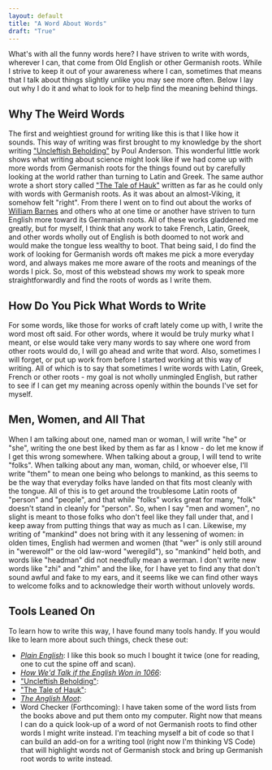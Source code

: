 ```yaml
---
layout: default
title: "A Word About Words"
draft: "True"
---
```


What's with all the funny words here? I have striven to write with words, wherever I can, that come from Old English or other Germanish roots. While I strive to keep it out of your awareness where I can, sometimes that means that I talk about things slightly unlike you may see more often. Below I lay out why I do it and what to look for to help find the meaning behind things.

## Why The Weird Words

The first and weightiest ground for writing like this is that I like how it sounds. This way of writing was first brought to my knowledge by the short writing ["Uncleftish Beholding"](https://warwick.ac.uk/fac/cross_fac/complexity/people/students/dtc/students2011/maitland/fun/) by Poul Anderson. This wonderful little work shows what writing about science might look like if we had come up with more words from Germanish roots for the things found out by carefully looking at the world rather than turning to Latin and Greek. The same author wrote a short story called ["The Tale of Hauk"](https://amzn.to/2Kr16Dg) written as far as he could only with words with Germanish roots. As it was about an almost-Viking, it somehow felt "right". From there I went on to find out about the works of [William Barnes](https://en.wikipedia.org/wiki/William_Barnes) and others who at one time or another have striven to turn English more toward its Germanish roots. All of these works gladdened me greatly, but for myself, I think that any work to take French, Latin, Greek, and other words wholly out of English is both doomed to not work and would make the tongue less wealthy to boot. That being said, I do find the work of looking for Germanish words oft makes me pick a more everyday word, and always makes me more aware of the roots and meanings of the words I pick. So, most of this webstead shows my work to speak more straightforwardly and find the roots of words as I write them.

## How Do You Pick What Words to Write

 For some words, like those for works of craft lately come up with, I write the word most oft said. For other words, where it would be truly murky what I meant, or else would take very many words to say where one word from other roots would do, I will go ahead and write that word. Also, sometimes I will forget, or put up work from before I started working at this way of writing. All of which is to say that sometimes I write words with Latin, Greek, French or other roots - my goal is not wholly unmingled English, but rather to see if I can get my meaning across openly within the bounds I've set for myself.  

## Men, Women, and All That

When I am talking about one, named man or woman, I will write "he" or "she", writing the one best liked by them as far as I know - do let me know if I get this wrong somewhere. When talking about a group, I will tend to write "folks". When talking about any man, woman, child, or whoever else, I'll write "them" to mean one being who belongs to mankind, as this seems to be the way that everyday folks have landed on that fits most cleanly with the tongue. All of this is to get around the troublesome Latin roots of "person" and "people", and that while "folks" works great for many, "folk" doesn't stand in cleanly for "person". So, when I say "men and women", no slight is meant to those folks who don't feel like they fall under that, and I keep away from putting things that way as much as I can. Likewise, my writing of "mankind" does not bring with it any lessening of women: in olden times, English had wermen and women (that "wer" is only still around in "werewolf" or the old law-word "weregild"), so "mankind" held both, and words like "headman" did not needfully mean a werman. I don't write new words like "zhi" and "zhim" and the like, for I have yet to find any that don't sound awful and fake to my ears, and it seems like we can find other ways to welcome folks and to acknowledge their worth without unlovely words.  

## Tools Leaned On

To learn how to write this way, I have found many tools handy. If you would like to learn more about such things, check these out:

- [*Plain English*](https://amzn.to/2YYabf8): I like this book so much I bought it twice (one for reading, one to cut the spine off and scan).  
- [*How We'd Talk if the English Won in 1066*](https://amzn.to/2H1vdzj):  
- ["Uncleftish Beholding"](https://warwick.ac.uk/fac/cross_fac/complexity/people/students/dtc/students2011/maitland/fun/):  
- ["The Tale of Hauk"](https://amzn.to/2Kr16Dg):  
- [*The Anglish Moot*](https://anglish.fandom.com/wiki/Main_leaf):  
- Word Checker (Forthcoming): I have taken some of the word lists from the books above and put them onto my computer. Right now that means I can do a quick look-up of a word of not Germanish roots to find other words I might write instead. I'm teaching myself a bit of code so that I can build an add-on for a writing tool (right now I'm thinking VS Code) that will highlight words not of Germanish stock and bring up Germanish root words to write instead.
